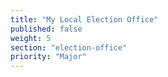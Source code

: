 ```yaml
---
title: "My Local Election Office"
published: false
weight: 5
section: "election-office"
priority: "Major"
---
```

